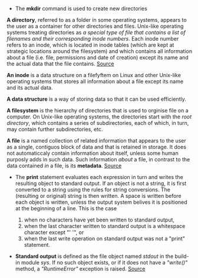 * The **mkdir** command is used to create new directories

**A directory**, referred to as a folder in some operating systems, appears to the user as a container for other directories and files. Unix-like operating systems treating directories as _a special type of file that contains a list of filenames and their corresponding inode numbers_. Each inode number refers to an inode, which is located in inode tables (which are kept at strategic locations around the filesystem) and which contains all information about a file (i.e. file, permissions and date of creation) except its name and the actual data that the file contains. [Source](http://www.linfo.org/mkdir.html)

**An inode** is a data structure on a filefyftem on Linux and other Unix-like operating systems that stores all information about a file except its name and its actual data.

**A data structure**  is a way of storing data so that it can be used efficiently.

**A filesystem** is the hierarchy of directories that is used to orginise file on a computer. On Unix-like operating systems, the directories start with the _root directory_, which contains a series of subdirectories, each of which, in turn, may contain further subdirectories, etc.

**A file** is a named collection of related information that appears to the user as a single, contiguos block of data and that is retained in storage. It does not automaticcaly contain information about itself, unless some human purposly adds in such data. Such information _about_ a file, in contrast to the data contained _in_ a file, is its **metadata**. [Source](http://www.linfo.org/inode.html)


* The **print** statement evaluates each expression in turn and writes the resulting object to standard output.
If an object is not a string, it is first converted to a string using the rules for string conversions. The (resulting or original) string is then written. A space is written before each object is written, unless the output system belives it is positioned at the beginning of a line. This is the case
  1. when no characters have yet been written to standard output,
  2. when the last character written to standard output is a whitespace character except "' '", or
  3. when the last write operation on standard output was not a "print" statement.

* **Standard output** is defined as the file object named _stdout_ in the build-in module _sys_. 
If no such object exists, or if it does not have a _"write()"_ method, a _"RuntimeError"_ exception is raised. [Source](https://docs.python.org/2/reference/simple_stmts.html#print)
